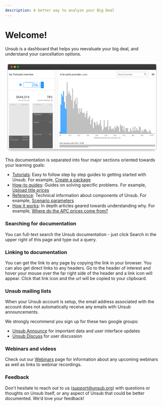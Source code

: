 ```yaml
---
description: A better way to analyze your Big Deal
---
```


# Welcome!

Unsub is a dashboard that helps you reevaluate your big deal, and understand your cancellation options.&#x20;

![](.gitbook/assets/screenshot-in-frame.png)

This documentation is separated into four major sections oriented towards your learning goals:

* [Tutorials](tutorials/): Easy to follow step by step guides to getting started with Unsub. For example, [Create a package](tutorials/create-a-package.md)
* [How-to guides](how-to-guides/): Guides on solving specific problems. For example, [Upload title prices](how-to-guides/upload-title-prices.md)
* [Reference](reference/): Technical information about components of Unsub. For example, [Scenario parameters](reference/scenarios/scenario-parameters.md)
* [How it works](how-it-works/): In depth articles geared towards understanding why. For example, [Where do the APC prices come from?](how-it-works/where-do-the-apc-prices-come-from.md)

### Searching for documentation <a href="#h_f666720dfd" id="h_f666720dfd"></a>

You can full-text search the Unsub documentation - just click Search in the upper right of this page and type out a query.

### Linking to documentation

You can get the link to any page by copying the link in your browser. You can also get direct links to any headers. Go to the header of interest and hover your mouse over the far right side of the header and a link icon will appear. Click that link icon and the url will be copied to your clipboard.

### Unsub mailing lists <a href="#h_e291af921c" id="h_e291af921c"></a>

When your Unsub account is setup, the email address associated with the account does not automatically receive any emails with Unsub announcements.

We strongly recommend you sign up for these two google groups:

* [Unsub Announce](https://groups.google.com/forum/#!forum/unsub-announce) for important data and user interface updates
* [Unsub Discuss](https://groups.google.com/forum/#!forum/unsub-discuss) for user discussion

### Webinars and videos <a href="#h_8caedea2e7" id="h_8caedea2e7"></a>

Check out our [Webinars](webinars.md) page for information about any upcoming webinars as well as links to webinar recordings.

### Feedback <a href="#h_8caedea2e7" id="h_8caedea2e7"></a>

Don't hesitate to reach out to us ([support@unsub.org](mailto:support@unsub.org)) with questions or thoughts on Unsub itself, or any aspect of Unsub that could be better documented. We'd love your feedback!
